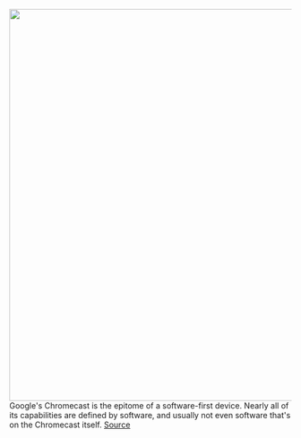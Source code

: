 <img src='https://cdn.vox-cdn.com/thumbor/dzC-mOPgf19V6fslTMQU5uq5XCo=/0x0:2040x1360/1200x800/filters:focal(889x813:1215x1139)/cdn.vox-cdn.com/uploads/chorus_image/image/67126437/akrales_200714_4027_0041.0.0.jpg' width='700px' /><br/>
Google's Chromecast is the epitome of a software-first device. Nearly all of its capabilities are defined by software, and usually not even software that's on the Chromecast itself.
<a href='https://www.theverge.com/2020/7/29/21324768/google-chromecast-reset-button-hardware-reliable'> Source <a/>